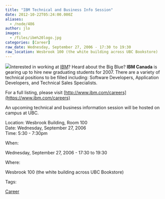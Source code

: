 ```yaml
---
title: "IBM Technical and Business Info Session"
date: 2012-10-22T05:24:00.000Z
aliases:
  - /node/486
author: jlo
images:
  - /files/ibm%20logo.jpg
categories: [Career]
raw_date: Wednesday, September 27, 2006 - 17:30 to 19:30
raw_location: Wesbrook 100 (the white building across UBC Bookstore)
---
```


![](/files/ibm%20logo.jpg)Interested in working at [IBM](https://www.ibm.com/)? Heard about the Big Blue? **IBM Canada** is gearing up to hire new graduating students for 2007. There are a variety of technical positions to be filled including: Software Developers, Application Developers, and Technical Sales Specialists.

For a full listing, please visit [http://www.ibm.com/careers](https://www.ibm.com/careers)

An upcoming technical and business information session will be hosted on campus at UBC.

Location: Wesbrook Building, Room 100 \
Date: Wednesday, September 27, 2006 \
Time: 5:30 - 7:30pm

When: 

Wednesday, September 27, 2006 - 17:30 to 19:30

Where: 

Wesbrook 100 (the white building across UBC Bookstore)

Tags: 

[Career](/career)

